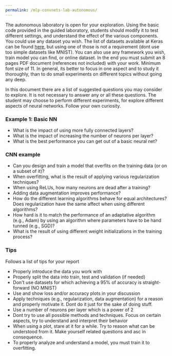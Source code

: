 ```yaml
---
permalink: /mlp-convnets-lab-autonomous/
---
```


The autonomous laboratory is open for your exploration. Using the basic code provided in the guided laboratory, students should modify it to test different settings, and understand the effect of the various components. You could use any dataset you wish. The list of datasets available at Keras can be found [here](https://keras.io/datasets/), but using one of those is not a requirement (dont use too simple datasets like MNIST). You can also use any framework you wish, train model you can find, or online dataset. In the end you must submit an 8 pages PDF document (references not included) with your work. Minimum font size of 11. In general, its better to focus in one aspect and to study it thoroughly, than to do small experiments on different topics without going any deep.

In this document there are a list of suggested questions you may consider to explore. It is not necessary to answer any or all these questions. The student may choose to perform different experiments, for explore different aspects of neural networks. Follow your own curiosity.

<a name='basic_nn'></a>
### Example 1: Basic NN

- What is the impact of using more fully connected layers?
- What is the impact of increasing the number of neurons per layer?
- What is the best performance you can get out of a basic neural net?



<a name='cnn'></a>
### CNN example

- Can you design and train a model that overfits on the training data (or on a subset of it)?
- When overfitting, what is the result of applying various regularization techniques?
- When using ReLUs, how many neurons are dead after a training?
- Adding data augmentation improves performance?
- How do the different learning algorithms behave for equal architectures? Does regularization have the same affect when using different algorithms?
- How hard is it to match the performance of an adaptative algorithm (e.g., Adam) by using an algorithm where parameters have to be hand tunned (e.g., SGD)?
- What is the result of using different weight initializations in the training process?


<a name='tips'></a>
### Tips
Follows a list of tips for your report

- Properly introduce the data you work with
- Properly split the data into train, test and validation (if needed)
- Don't use datasets for which achieving a 95% of accuracy is straight-forward (NO MNIST)
- Use and show loss and/or accuracy plots in your discussion
- Apply techniques (e.g., regularization, data augmentation) for a reason and properly motivate it. Dont do it just for the sake of doing stuff.
- Use a number of neurons per layer which is a power of 2
- Dont try to use all possible methods and techniques. Focus on certain aspects, try to understand and interpret their behavior
- When using a plot, stare at it for a while. Try to reason what can be understood from it. Make yourself related questions and asc in consequence.
- To properly analyze and understand a model, you must train it to overfitting.

